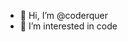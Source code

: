 - 👋 Hi, I’m @coderquer
- 👀 I’m interested in code


<!---
coderquer/coderquer is a ✨ special ✨ repository because its `README.md` (this file) appears on your GitHub profile.
You can click the Preview link to take a look at your changes.
--->
